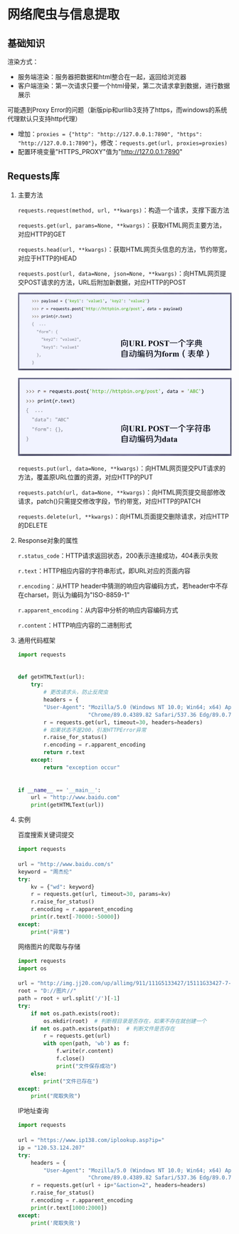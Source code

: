 # 网络爬虫与信息提取

## 基础知识

渲染方式：

* 服务端渲染：服务器把数据和html整合在一起，返回给浏览器
* 客户端渲染：第一次请求只要一个html骨架，第二次请求拿到数据，进行数据展示

可能遇到Proxy Error的问题（新版pip和urllib3支持了https，而windows的系统代理默认只支持http代理）

* 增加：`proxies = {"http": "http://127.0.0.1:7890", "https": "http://127.0.0.1:7890"}`，修改：`requests.get(url, proxies=proxies)`
* 配置环境变量"HTTPS_PROXY"值为"http://127.0.0.1:7890"

## Requests库

1. 主要方法

   `requests.request(method, url, **kwargs)`：构造一个请求，支撑下面方法

   `requests.get(url, params=None, **kwargs)`：获取HTML网页主要方法，对应HTTP的GET

   `requests.head(url, **kwargs)`：获取HTML网页头信息的方法，节约带宽，对应于HTTP的HEAD

   `requests.post(url, data=None, json=None, **kwargs)`：向HTML网页提交POST请求的方法，URL后附加新数据，对应HTTP的POST

   ![image-20191209104152946](TyporaPics/image-20191209104152946.png)

   ![image-20191209104242634](TyporaPics/image-20191209104242634.png)

   `requests.put(url, data=None, **kwargs)`：向HTML网页提交PUT请求的方法，覆盖原URL位置的资源，对应HTTP的PUT

   `requests.patch(url, data=None, **kwargs)`：向HTML网页提交局部修改请求，patch()只需提交修改字段，节约带宽，对应HTTP的PATCH

   `requests.delete(url, **kwargs)`：向HTML页面提交删除请求，对应HTTP的DELETE

2. Response对象的属性

   `r.status_code`：HTTP请求返回状态，200表示连接成功，404表示失败

   `r.text`：HTTP相应内容的字符串形式，即URL对应的页面内容

   `r.encoding`：从HTTP header中猜测的响应内容编码方式，若header中不存在charset，则认为编码为"ISO-8859-1"

   `r.apparent_encoding`：从内容中分析的响应内容编码方式

   `r.content`：HTTP响应内容的二进制形式

3. 通用代码框架

   ```python
   import requests
   
   
   def getHTMLText(url):
       try:
           # 更改请求头，防止反爬虫
           headers = {
           "User-Agent": "Mozilla/5.0 (Windows NT 10.0; Win64; x64) AppleWebKit/537.36 (KHTML, like Gecko) "
                         "Chrome/89.0.4389.82 Safari/537.36 Edg/89.0.774.50"}
           r = requests.get(url, timeout=30, headers=headers)
           # 如果状态不是200，引发HTTPError异常
           r.raise_for_status()
           r.encoding = r.apparent_encoding
           return r.text
       except:
           return "exception occur"
   
   
   if __name__ == '__main__':
       url = "http://www.baidu.com"
       print(getHTMLText(url))
   ```

4. 实例

   百度搜索关键词提交

   ```python
   import requests
   
   url = "http://www.baidu.com/s"
   keyword = "周杰伦"
   try:
       kv = {"wd": keyword}
       r = requests.get(url, timeout=30, params=kv)
       r.raise_for_status()
       r.encoding = r.apparent_encoding
       print(r.text[-70000:-50000])
   except:
       print("异常")
   ```

   网络图片的爬取与存储

   ```python
   import requests
   import os
   
   url = "http://img.jj20.com/up/allimg/911/111G5133427/15111G33427-7-1200.jpg"
   root = "D://图片//"
   path = root + url.split('/')[-1]
   try:
       if not os.path.exists(root):
           os.mkdir(root)  # 判断根目录是否存在，如果不存在就创建一个
       if not os.path.exists(path):  # 判断文件是否存在
           r = requests.get(url)
           with open(path, 'wb') as f:
               f.write(r.content)
               f.close()
               print("文件保存成功")
       else:
           print("文件已存在")
   except:
       print("爬取失败")
   ```

   IP地址查询

   ```python
   import requests
   
   url = "https://www.ip138.com/iplookup.asp?ip="
   ip = "120.53.124.207"
   try:
       headers = {
           "User-Agent": "Mozilla/5.0 (Windows NT 10.0; Win64; x64) AppleWebKit/537.36 (KHTML, like Gecko) "
                         "Chrome/89.0.4389.82 Safari/537.36 Edg/89.0.774.50"}
       r = requests.get(url + ip+"&action=2", headers=headers)
       r.raise_for_status()
       r.encoding = r.apparent_encoding
       print(r.text[1000:2000])
   except:
       print('爬取失败')
   ```